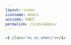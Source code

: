 ```yaml
---
layout: icons
iconname: whmcs
unicode: F0E5
permalink: /icon/whmcs/
---
```


``` html
<i class="mi mi-whmcs"></i>
```
